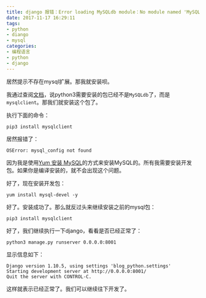 ```yaml
---
title: django 报错：Error loading MySQLdb module：No module named 'MySQLdb'
date: 2017-11-17 16:29:11
tags:
- python
- diango
- mysql
categories:
- 编程语言
- python
- django
---
```

居然提示不存在mysql扩展。那我就安装呗。

我通过查阅[文档](https://docs.djangoproject.com/en/1.10/ref/databases/#mysql-db-api-drivers)，说python3需要安装的包已经不是`MySQLdb`了，而是`mysqlclient`。那我们就安装这个包了。

执行下面的命令：

````shell
pip3 install mysqlclient
````

居然报错了：

````
OSError: mysql_config not found
````

因为我是使用[Yum 安装 MySQL](http://baoguoxiao.com/detail/4)的方式来安装MySQL的。所有我需要安装开发包。如果你是编译安装的，就不会出现这个问题。

好了，现在安装开发包：

````shell
yum install mysql-devel -y
````

好了。安装成功了。那么就反过头来继续安装之前的mysql包：

````shell
pip3 install mysqlclient
````

好了，我们继续执行一下django，看看是否已经正常了：

````shell
python3 manage.py runserver 0.0.0.0:8001
````

显示信息如下：

````
Django version 1.10.5, using settings 'blog_python.settings'
Starting development server at http://0.0.0.0:8001/
Quit the server with CONTROL-C.
````

这样就表示已经正常了。我们可以继续往下开发了。
